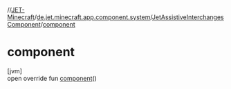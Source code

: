 //[JET-Minecraft](../../../index.md)/[de.jet.minecraft.app.component.system](../index.md)/[JetAssistiveInterchangesComponent](index.md)/[component](component.md)

# component

[jvm]\
open override fun [component](component.md)()
